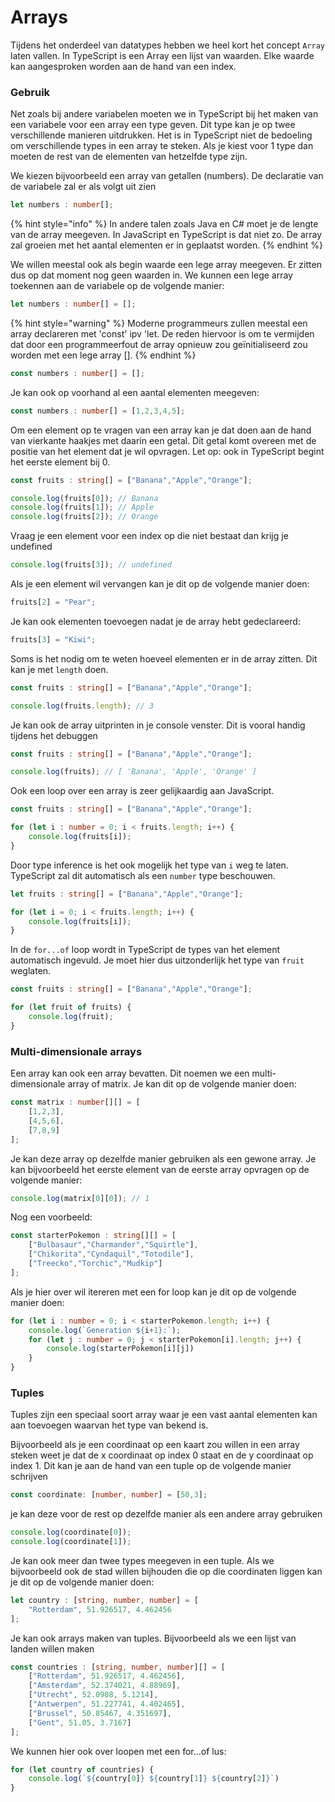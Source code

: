 # Arrays

Tijdens het onderdeel van datatypes hebben we heel kort het concept `Array` laten vallen. In TypeScript is een Array een lijst van waarden. Elke waarde kan aangesproken worden aan de hand van een index.

### Gebruik

Net zoals bij andere variabelen moeten we in TypeScript bij het maken van een variabele voor een array een type geven. Dit type kan je op twee verschillende manieren uitdrukken. Het is in TypeScript niet de bedoeling om verschillende types in een array te steken. Als je kiest voor 1 type dan moeten de rest van de elementen van hetzelfde type zijn.

We kiezen bijvoorbeeld een array van getallen (numbers). De declaratie van de variabele zal er als volgt uit zien

```typescript
let numbers : number[];
```

{% hint style="info" %}
In andere talen zoals Java en C# moet je de lengte van de array meegeven. In JavaScript en TypeScript is dat niet zo. De array zal groeien met het aantal elementen er in geplaatst worden.
{% endhint %}

We willen meestal ook als begin waarde een lege array meegeven. Er zitten dus op dat moment nog geen waarden in. We kunnen een lege array toekennen aan de variabele op de volgende manier:

```typescript
let numbers : number[] = [];
```

{% hint style="warning" %}
Moderne programmeurs zullen meestal een array declareren met 'const' ipv 'let. De reden hiervoor is om te vermijden dat door een programmeerfout de array opnieuw zou geïnitialiseerd zou worden met een lege array \[].
{% endhint %}

```typescript
const numbers : number[] = [];
```

Je kan ook op voorhand al een aantal elementen meegeven:

```typescript
const numbers : number[] = [1,2,3,4,5];
```

Om een element op te vragen van een array kan je dat doen aan de hand van vierkante haakjes met daarin een getal. Dit getal komt overeen met de positie van het element dat je wil opvragen. Let op: ook in TypeScript begint het eerste element bij 0.

```typescript
const fruits : string[] = ["Banana","Apple","Orange"];

console.log(fruits[0]); // Banana
console.log(fruits[1]); // Apple
console.log(fruits[2]); // Orange
```

Vraag je een element voor een index op die niet bestaat dan krijg je undefined

```typescript
console.log(fruits[3]); // undefined
```

Als je een element wil vervangen kan je dit op de volgende manier doen:

```typescript
fruits[2] = "Pear";
```

Je kan ook elementen toevoegen nadat je de array hebt gedeclareerd:

```typescript
fruits[3] = "Kiwi";
```

Soms is het nodig om te weten hoeveel elementen er in de array zitten. Dit kan je met `length` doen.

```typescript
const fruits : string[] = ["Banana","Apple","Orange"];

console.log(fruits.length); // 3
```

Je kan ook de array uitprinten in je console venster. Dit is vooral handig tijdens het debuggen

```typescript
const fruits : string[] = ["Banana","Apple","Orange"];

console.log(fruits); // [ 'Banana', 'Apple', 'Orange' ]
```

Ook een loop over een array is zeer gelijkaardig aan JavaScript.

```typescript
const fruits : string[] = ["Banana","Apple","Orange"];

for (let i : number = 0; i < fruits.length; i++) {
    console.log(fruits[i]);
}
```

Door type inference is het ook mogelijk het type van `i` weg te laten. TypeScript zal dit automatisch als een `number` type beschouwen.

```typescript
let fruits : string[] = ["Banana","Apple","Orange"];

for (let i = 0; i < fruits.length; i++) {
    console.log(fruits[i]);
}
```

In de `for...of` loop wordt in TypeScript de types van het element automatisch ingevuld. Je moet hier dus uitzonderlijk het type van `fruit` weglaten.

```typescript
const fruits : string[] = ["Banana","Apple","Orange"];

for (let fruit of fruits) {
    console.log(fruit);
}
```

### Multi-dimensionale arrays

Een array kan ook een array bevatten. Dit noemen we een multi-dimensionale array of matrix. Je kan dit op de volgende manier doen:

```typescript
const matrix : number[][] = [
    [1,2,3],
    [4,5,6],
    [7,8,9]
];
```

Je kan deze array op dezelfde manier gebruiken als een gewone array. Je kan bijvoorbeeld het eerste element van de eerste array opvragen op de volgende manier:

```typescript
console.log(matrix[0][0]); // 1
```

Nog een voorbeeld:

```typescript
const starterPokemon : string[][] = [
    ["Bulbasaur","Charmander","Squirtle"],
    ["Chikorita","Cyndaquil","Totodile"],
    ["Treecko","Torchic","Mudkip"]
];
```

Als je hier over wil itereren met een for loop kan je dit op de volgende manier doen:

```typescript
for (let i : number = 0; i < starterPokemon.length; i++) {
    console.log(`Generation ${i+1}:`);
    for (let j : number = 0; j < starterPokemon[i].length; j++) {
        console.log(starterPokemon[i][j])
    }
}
```

### Tuples

Tuples zijn een speciaal soort array waar je een vast aantal elementen kan aan toevoegen waarvan het type van bekend is.

Bijvoorbeeld als je een coordinaat op een kaart zou willen in een array steken weet je dat de x coordinaat op index 0 staat en de y coordinaat op index 1. Dit kan je aan de hand van een tuple op de volgende manier schrijven

```typescript
const coordinate: [number, number] = [50,3];
```

je kan deze voor de rest op dezelfde manier als een andere array gebruiken

```typescript
console.log(coordinate[0]);
console.log(coordinate[1]);
```

Je kan ook meer dan twee types meegeven in een tuple. Als we bijvoorbeeld ook de stad willen bijhouden die op die coordinaten liggen kan je dit op de volgende manier doen:

```typescript
let country : [string, number, number] = [
    "Rotterdam", 51.926517, 4.462456
];
```

Je kan ook arrays maken van tuples. Bijvoorbeeld als we een lijst van landen willen maken

```typescript
const countries : [string, number, number][] = [
    ["Rotterdam", 51.926517, 4.462456],
    ["Amsterdam", 52.374021, 4.88969],
    ["Utrecht", 52.0908, 5.1214],
    ["Antwerpen", 51.227741, 4.402465],
    ["Brussel", 50.85467, 4.351697],
    ["Gent", 51.05, 3.7167]
];
```

We kunnen hier ook over loopen met een for...of lus:

```typescript
for (let country of countries) {
    console.log(`${country[0]} ${country[1]} ${country[2]}`)
}
```

